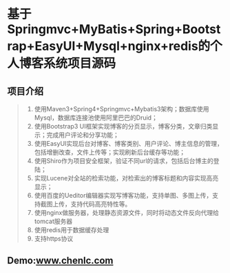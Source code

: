 
# 基于Springmvc+MyBatis+Spring+Bootstrap+EasyUI+Mysql+nginx+redis的个人博客系统项目源码
## **项目介绍**

>1. 使用Maven3+Spring4+Springmvc+Mybatis3架构；数据库使用Mysql，数据库连接池使用阿里巴巴的Druid；
>2. 使用Bootstrap3 UI框架实现博客的分页显示，博客分类，文章归类显示；完成用户评论和分享功能；
>3. 使用EasyUI实现后台对博客、博客类别、用户评论、博主信息的管理，包括增删改查，文件上传等；实现刷新后台缓存等功能；
>4. 使用Shiro作为项目安全框架，验证不同url的请求，包括后台博主的登陆；
>5. 实现Lucene对全站的检索功能，对检索出的博客标题和内容实现高亮显示；
>6. 使用百度的Ueditor编辑器实现写博客功能，支持单图、多图上传，支持截图上传，支持代码高亮特性等。
>7. 使用nginx做服务器，处理静态资源文件，同时将动态文件反向代理给tomcat服务器
>8. 使用redis用于数据缓存处理
>9. 支持https协议

<h2>Demo:<a href="https://www.chenlc.com">www.chenlc.com</a></h2>
